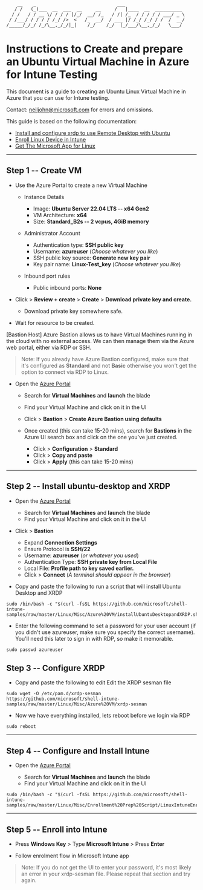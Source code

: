 
        __    _                              ___                      
       / /   (_)___  __  ___  __     __     /   |____  __  __________ 
      / /   / / __ \/ / / / |/_/  __/ /_   / /| /_  / / / / / ___/ _ \
     / /___/ / / / / /_/ />  <   /_  __/  / ___ |/ /_/ /_/ / /  /  __/
    /_____/_/_/ /_/\__,_/_/|_|    /_/    /_/  |_/___/\__,_/_/   \___/ 
                                                                  


# Instructions to Create and prepare an Ubuntu Virtual Machine in Azure for Intune Testing

This document is a guide to creating an Ubuntu Linux Virtual Machine in
Azure that you can use for Intune testing.

Contact: <neiljohn@microsoft.com> for errors and omissions.

This guide is based on the following documentation:

- [Install and configure xrdp to use Remote Desktop with Ubuntu](https://learn.microsoft.com/en-us/azure/virtual-machines/linux/use-remote-desktop?tabs=azure-cli)
- [Enroll Linux Device in Intune](https://learn.microsoft.com/en-us/mem/intune/user-help/enroll-device-linux)
- [Get The Microsoft App for Linux](https://learn.microsoft.com/en-us/mem/intune/user-help/microsoft-intune-app-linux)


---
## Step 1 -- Create VM

-   Use the Azure Portal to create a new Virtual Machine

    -   Instance Details

        -   Image: **Ubuntu Server 22.04 LTS -- x64 Gen2**
        -   VM Architecture: **x64**
        -   Size: **Standard_B2s -- 2 vcpus, 4GiB memory**

    -   Administrator Account

        -   Authentication type: **SSH public key**
        -   Username: **azureuser** (*Choose whatever you like*)
        -   SSH public key source: **Generate new key pair**
        -   Key pair name: **Linux-Test_key** (*Choose whatever you
            like*)

    -   Inbound port rules

        -   Public inbound ports: **None**

-   Click \> **Review + create** \> **Create** \> **Download private key
    and create.**

    -   Download private key somewhere safe.

-   Wait for resource to be created.

[Bastion Host]
Azure Bastion allows us to have Virtual Machines running in the cloud with no external access. We can then manage them via the Azure web portal, either via RDP or SSH.

>
> Note: If you already have Azure Bastion configured, make sure that
> it's configured as **Standard** and not **Basic** otherwise you won't
> get the option to connect via RDP to Linux.

-   Open the [Azure Portal](https://portal.azure.com/)

    -   Search for **Virtual Machines** and **launch** the blade
    -   Find your Virtual Machine and click on it in the UI
    -   Click \> **Bastion** \> **Create Azure Bastion using defaults**
    -   Once created (this can take 15-20 mins), search for **Bastions**
        in the Azure UI search box and click on the one you've just
        created.

        -   Click \> **Configuration** \> **Standard**
        -   Click \> **Copy and paste**
        -   Click \> **Apply** (this can take 15-20 mins)
---
## Step 2 -- Install ubuntu-desktop and XRDP

-   Open the [Azure Portal](https://portal.azure.com/)

    -   Search for **Virtual Machines** and **launch** the blade
    -   Find your Virtual Machine and click on it in the UI

-   Click \> **Bastion**

    -   Expand **Connection Settings**
    -   Ensure Protocol is **SSH/22**
    -   Username: **azureuser** (*or whatever you used*)
    -   Authentication Type: **SSH private key from Local File**
    -   Local File: **Profile path to key saved earlier.**
    -   Click \> **Connect** (*A terminal should appear in the browser*)

-   Copy and paste the following to run a script that will install Ubuntu Desktop and XRDP

```
sudo /bin/bash -c "$(curl -fsSL https://github.com/microsoft/shell-intune-samples/raw/master/Linux/Misc/Azure%20VM/installUbuntuDesktopandXRDP.sh)"
```

-   Enter the following command to set a password for your user account (if you didn't use azureuser, make sure you specify the correct username). You'll need this later to sign in with RDP, so make it memorable.

```
sudo passwd azureuser
```

## Step 3 -- Configure XRDP

-   Copy and paste the following to edit Edit the XRDP sesman file
```
sudo wget -O /etc/pam.d/xrdp-sesman https://github.com/microsoft/shell-intune-samples/raw/master/Linux/Misc/Azure%20VM/xrdp-sesman
```
-   Now we have everything installed, lets reboot before we login via RDP

```
sudo reboot
```
---
## Step 4 -- Configure and Install Intune

-   Open the [Azure Portal](https://portal.azure.com/)

    -   Search for **Virtual Machines** and **launch** the blade
    -   Find your Virtual Machine and click on it in the UI


```
sudo /bin/bash -c "$(curl -fsSL https://github.com/microsoft/shell-intune-samples/raw/master/Linux/Misc/Enrollment%20Prep%20Script/LinuxIntuneEnrollmentPrep.sh)"
```

---

## Step 5 -- Enroll into Intune

-   Press **Windows Key** \> Type **Microsoft Intune** \> Press
    **Enter**

-   Follow enrolment flow in Microsoft Intune app

> Note: If you do not get the UI to enter your password, it's most
> likely an error in your xrdp-sesman file. Please repeat that section
> and try again.